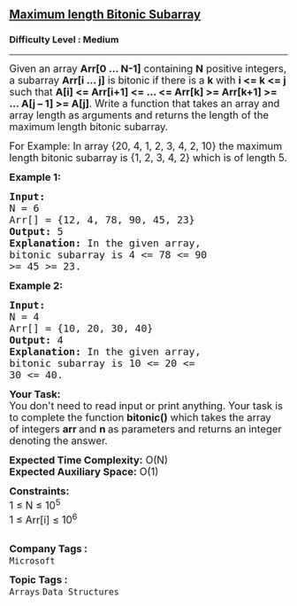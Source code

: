 <h2><a href="https://www.geeksforgeeks.org/problems/maximum-length-bitonic-subarray5730/1">Maximum length Bitonic Subarray</a></h2><h3>Difficulty Level : Medium</h3><hr><div class="problems_problem_content__Xm_eO"><p><span style="font-size:18px">Given an array <strong>Arr[0 … N-1]</strong> containing <strong>N</strong>&nbsp;positive integers, a subarray <strong>Arr[i … j]</strong> is bitonic if there is a <strong>k</strong> with <strong>i &lt;= k &lt;= j</strong> such that <strong>A[i] &lt;= Arr[i+1] &lt;= ... &lt;= Arr[k] &gt;= Arr[k+1]&nbsp;&gt;= ... A[j – 1] &gt;= A[j]</strong>.&nbsp;Write a function that takes an array and array length&nbsp;as arguments and returns the length of the maximum length bitonic subarray.</span></p>

<p><span style="font-size:18px">For Example: In array {20, 4, 1, 2, 3, 4, 2, 10}&nbsp;the maximum length bitonic subarray is {1, 2, 3, 4, 2} which is of length 5.</span></p>

<p><span style="font-size:18px"><strong>Example 1:</strong></span></p>

<pre><span style="font-size:18px"><strong>Input:
</strong>N = 6
Arr[] = {12, 4, 78, 90, 45, 23}
<strong>Output:</strong> 5
<strong>Explanation:</strong> In the given array, 
bitonic subarray is 4 &lt;= 78 &lt;= 90
&gt;= 45 &gt;= 23.</span></pre>

<p><span style="font-size:18px"><strong>Example 2:</strong></span></p>

<pre><span style="font-size:18px"><strong>Input:
</strong>N = 4
Arr[] = {10, 20, 30, 40}
<strong>Output:</strong> 4
<strong>Explanation:</strong>&nbsp;In the given array, 
bitonic subarray is 10 &lt;= 20 &lt;=
30 &lt;= 40.</span></pre>

<p><span style="font-size:18px"><strong>Your Task:</strong><br>
You don't need to read input or print anything. Your task is to complete the function&nbsp;<strong>bitonic()</strong>&nbsp;which takes the&nbsp;array of&nbsp;integers&nbsp;<strong>arr </strong>and&nbsp;<strong>n</strong><strong>&nbsp;</strong>as parameters and returns an integer denoting the answer.</span></p>

<p><span style="font-size:18px"><strong>Expected Time Complexity:</strong>&nbsp;O(N)<br>
<strong>Expected Auxiliary Space:</strong>&nbsp;O(1)</span></p>

<p><span style="font-size:18px"><strong>Constraints:</strong><br>
1 ≤ N ≤ 10<sup>5</sup><br>
1 ≤ Arr[i] ≤ 10<sup>6</sup></span><br>
&nbsp;</p>
</div><p><span style=font-size:18px><strong>Company Tags : </strong><br><code>Microsoft</code>&nbsp;<br><p><span style=font-size:18px><strong>Topic Tags : </strong><br><code>Arrays</code>&nbsp;<code>Data Structures</code>&nbsp;
